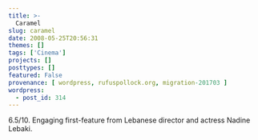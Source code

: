 ```yaml
---
title: >-
  Caramel
slug: caramel
date: 2008-05-25T20:56:31
themes: []
tags: ['Cinema']
projects: []
posttypes: []
featured: False
provenance: [ wordpress, rufuspollock.org, migration-201703 ]
wordpress:
  - post_id: 314
---
```


6.5/10. Engaging first-feature from Lebanese director and actress Nadine Lebaki.

